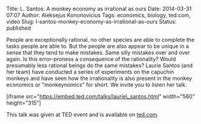 Title: L. Santos: A monkey economy as irrational as ours
Date: 2014-03-31 07:07
Author: Aleksejus Kononovicius
Tags: economics, biology, ted.com, video
Slug: l-santos-monkey-economy-as-irrational-as-ours
Status: published

People are
exceptionally rational, no other species are able to complete the tasks
people are able to. But the people are also appear to be unique in a
sense that they tend to make mistakes. Same silly mistakes over and over
again. Is this error-proness a consequence of the rationality? Would
presumably less rational beings do the same mistakes? Laurie Santos (and
her team) have conducted a series of experiments on the capuchin monkeys
and have seen how the irrationality is also present in the monkey
economics or "monkeynomics" for short. We invite you to listen her
talk.

\[iframe src="https://embed.ted.com/talks/laurie\_santos.html"
width="560" height="315"\]

This talk was given at TED event and is available on
[ted.com](https://www.ted.com/talks/laurie_santos.html).
